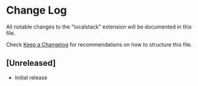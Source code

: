 # Change Log

All notable changes to the "localstack" extension will be documented in this file.

Check [Keep a Changelog](http://keepachangelog.com/) for recommendations on how to structure this file.

## [Unreleased]

- Initial release